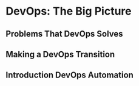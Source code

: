 # DevOps: The Big Picture
## Problems That DevOps Solves
## Making a DevOps Transition
## Introduction DevOps Automation